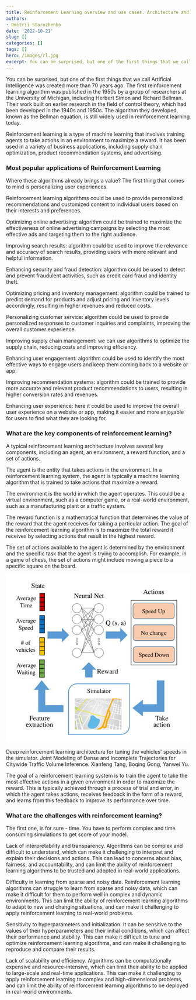 ```yaml
---
title: Reinforcement Learning overview and use cases. Architecture and limitations
authors: 
- Dmitrii Storozhenko
date: '2022-10-21'
slug: []
categories: []
tags: []
hero: /images/rl.jpg
excerpt: You can be surprised, but one of the first things that we call Artificial Intelligence was created more than 70 years ago. The first reinforcement learning algorithm was published in the 1950s
---
```


You can be surprised, but one of the first things that we call Artificial Intelligence was created more than 70 years ago. The first reinforcement learning algorithm was published in the 1950s by a group of researchers at the University of Michigan, including Herbert Simon and Richard Bellman. Their work built on earlier research in the field of control theory, which had been developed in the 1940s and 1950s. The algorithm they developed, known as the Bellman equation, is still widely used in reinforcement learning today.

Reinforcement learning is a type of machine learning that involves training agents to take actions in an environment to maximize a reward. It has been used in a variety of business applications, including supply chain optimization, product recommendation systems, and advertising.

### Most popular applications of Reinforcement Learning

Where these algorithms already brings a value? The first thing that comes to mind is personalizing user experiences. 

Reinforcement learning algorithms could be used to provide personalized recommendations and customized content to individual users based on their interests and preferences.

Optimizing online advertising: algorithm could be trained to maximize the effectiveness of online advertising campaigns by selecting the most effective ads and targeting them to the right audience.

Improving search results: algorithm could be used to improve the relevance and accuracy of search results, providing users with more relevant and helpful information.

Enhancing security and fraud detection: algorithm could be used to detect and prevent fraudulent activities, such as credit card fraud and identity theft.

Optimizing pricing and inventory management: algorithm could be trained to predict demand for products and adjust pricing and inventory levels accordingly, resulting in higher revenues and reduced costs.

Personalizing customer service: algorithm could be used to provide personalized responses to customer inquiries and complaints, improving the overall customer experience.

Improving supply chain management: we can use algorithms to optimize the supply chain, reducing costs and improving efficiency.

Enhancing user engagement: algorithm could be used to identify the most effective ways to engage users and keep them coming back to a website or app.

Improving recommendation systems: algorithm could be trained to provide more accurate and relevant product recommendations to users, resulting in higher conversion rates and revenues.

Enhancing user experience: here it could be used to improve the overall user experience on a website or app, making it easier and more enjoyable for users to find what they are looking for.

### What are the key components of reinforcement learning?

A typical reinforcement learning architecture involves several key components, including an agent, an environment, a reward function, and a set of actions.

The agent is the entity that takes actions in the environment. In a reinforcement learning system, the agent is typically a machine learning algorithm that is trained to take actions that maximize a reward.

The environment is the world in which the agent operates. This could be a virtual environment, such as a computer game, or a real-world environment, such as a manufacturing plant or a traffic system.

The reward function is a mathematical function that determines the value of the reward that the agent receives for taking a particular action. The goal of the reinforcement learning algorithm is to maximize the total reward it receives by selecting actions that result in the highest reward.

The set of actions available to the agent is determined by the environment and the specific task that the agent is trying to accomplish. For example, in a game of chess, the set of actions might include moving a piece to a specific square on the board.

![](images/rl-sim.png)

Deep reinforcement learning architecture for tuning the vehicles' speeds in the simulator. Joint Modeling of Dense and Incomplete Trajectories for Citywide Traffic Volume Inference. Xianfeng Tang, Boqing Gong, Yanwei Yu. 

The goal of a reinforcement learning system is to train the agent to take the most effective actions in a given environment in order to maximize the reward. This is typically achieved through a process of trial and error, in which the agent takes actions, receives feedback in the form of a reward, and learns from this feedback to improve its performance over time.

### What are the challenges with reinforcement learning?

The first one, is for sure - time. You have to perform complex and time consuming simulations to get score of your model.

Lack of interpretability and transparency. Algorithms can be complex and difficult to understand, which can make it challenging to interpret and explain their decisions and actions. This can lead to concerns about bias, fairness, and accountability, and can limit the ability of reinforcement learning algorithms to be trusted and adopted in real-world applications.

Difficulty in learning from sparse and noisy data. Reinforcement learning algorithms can struggle to learn from sparse and noisy data, which can make it difficult for them to perform well in complex and dynamic environments. This can limit the ability of reinforcement learning algorithms to adapt to new and changing situations, and can make it challenging to apply reinforcement learning to real-world problems.

Sensitivity to hyperparameters and initialization. It can be sensitive to the values of their hyperparameters and their initial conditions, which can affect their performance and stability. This can make it difficult to tune and optimize reinforcement learning algorithms, and can make it challenging to reproduce and compare their results.

Lack of scalability and efficiency. Algorithms can be computationally expensive and resource-intensive, which can limit their ability to be applied to large-scale and real-time applications. This can make it challenging to apply reinforcement learning to complex and high-dimensional problems, and can limit the ability of reinforcement learning algorithms to be deployed in real-world environments.

